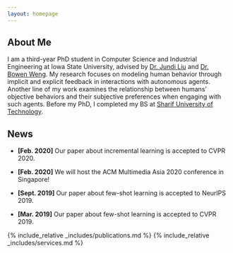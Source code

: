 ```yaml
---
layout: homepage
---
```


## About Me

I am a third-year PhD student in Computer Science and Industrial Engineering at Iowa State University, advised by [Dr. Jundi Liu](https://jundiliu.me/) and [Dr. Bowen Weng](https://www.cs.iastate.edu/people/bowen-weng). My research focuses on modeling human behavior through implicit and explicit feedback in interactions with autonomous agents. Another line of my work examines the relationship between humans’ objective behaviors and their subjective preferences when engaging with such agents.
Before my PhD, I completed my BS at [Sharif University of Technology](https://en.sharif.edu/).

## News

<!-- Paper announcement: CVPR 2020 -->
- **[Feb. 2020]** Our paper about incremental learning is accepted to CVPR 2020.  

<!-- Conference hosting announcement -->
- **[Feb. 2020]** We will host the ACM Multimedia Asia 2020 conference in Singapore!  

<!-- Paper announcement: NeurIPS 2019 -->
- **[Sept. 2019]** Our paper about few-shot learning is accepted to NeurIPS 2019.  

<!-- Paper announcement: CVPR 2019 -->
- **[Mar. 2019]** Our paper about few-shot learning is accepted to CVPR 2019.  


{% include_relative _includes/publications.md %}
{% include_relative _includes/services.md %}
